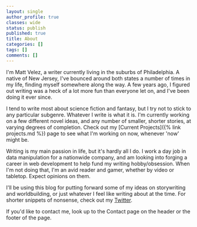 ```yaml
---
layout: single
author_profile: true
classes: wide
status: publish
published: true
title: About
categories: []
tags: []
comments: []
---
```

I'm Matt Velez, a writer currently living in the suburbs of Philadelphia. A native of New Jersey, I've bounced around both states a number of times in my life, finding myself somewhere along the way. A few years ago, I figured out writing was a heck of a lot more fun than everyone let on, and I've been doing it ever since.

I tend to write most about science fiction and fantasy, but I try not to stick to any particular subgenre. Whatever I write is what it is. I'm currently working on a few different novel ideas, and any number of smaller, shorter stories, at varying degrees of completion. Check out my [Current Projects]({% link projects.md %}) page to see what I'm working on now, whenever 'now' might be.

Writing is my main passion in life, but it's hardly all I do. I work a day job in data manipulation for a nationwide company, and am looking into forging a career in web development to help fund my writing hobby/obsession. When I'm not doing that, I'm an avid reader and gamer, whether by video or tabletop. Expect opinions on them.

I'll be using this blog for putting forward some of my ideas on storywriting and worldbuilding, or just whatever I feel like writing about at the time. For shorter snippets of nonsense, check out my [Twitter](https://twitter.com/timecrash).

If you'd like to contact me, look up to the Contact page on the header or the footer of the page.
